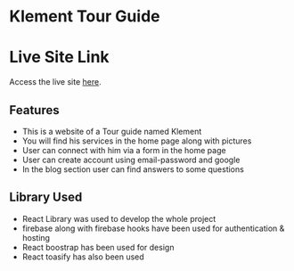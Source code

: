 # Klement Tour Guide

# Live Site Link

Access the live site [here](https://independent-service-prov-22131.web.app/).

## Features
* This is a website of a Tour guide named Klement
* You will find his services in the home page along with pictures
* User can connect with him via a form in the home page
* User can create account using email-password and google
* In the blog section user can find answers to some questions

## Library Used
* React Library was used to develop the whole project
* firebase along with firebase hooks have been used for authentication & hosting
* React boostrap has been used for design
* React toasify has also been used
